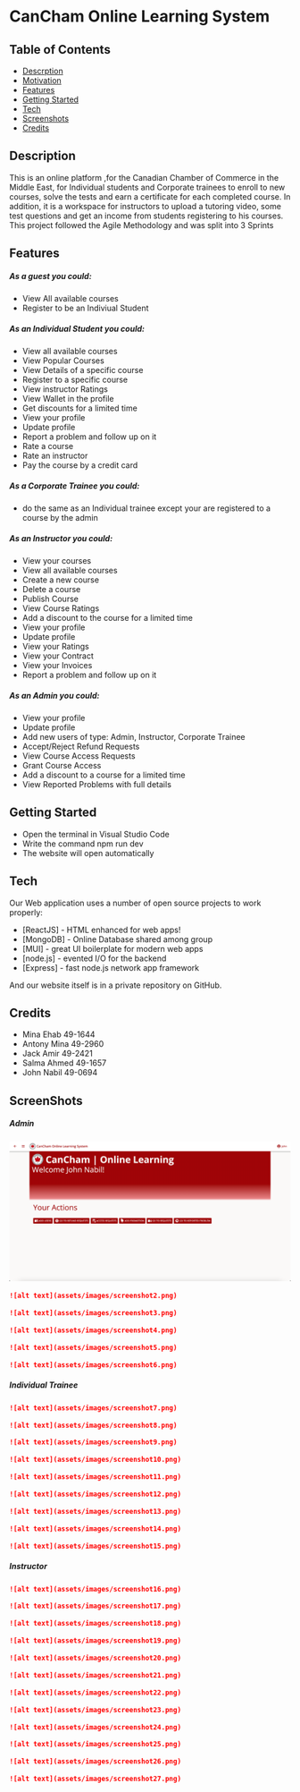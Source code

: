 # CanCham Online Learning System

## Table of Contents

- [Descrption](#descrption)
- [Motivation](#motivation)
- [Features](#features)
- [Getting Started](#getting_started)
- [Tech](#tech)
- [Screenshots](#screenshots)
- [Credits](#credits)

## Description
This is an online platform ,for the Canadian Chamber of Commerce in the Middle East, for Individual students and Corporate trainees to enroll to new courses, solve the tests and earn a certificate for each completed course. In addition, it is a workspace for instructors to upload a tutoring video, some test questions and get an income from students registering to his courses.
This project followed the Agile Methodology and was split into 3 Sprints


## Features

##### As a guest you could:
- View All available courses
- Register to be an Indiviual Student

##### As an Individual Student you could:
- View all available courses
- View Popular Courses
- View Details of a specific course
- Register to a specific course
- View instructor Ratings
- View Wallet in the profile
- Get discounts for a limited time
- View your profile
- Update profile
- Report a problem and follow up on it
- Rate a course
- Rate an instructor
- Pay the course by a credit card

##### As a Corporate Trainee you could:
- do the same as an Individual trainee except your are registered to a course by the admin

##### As an Instructor you could:
- View your courses
- View all available courses
- Create a new course
- Delete a course
- Publish Course
- View Course Ratings
- Add a discount to the course for a limited time
- View your profile
- Update profile
- View your Ratings
- View your Contract
- View your Invoices
- Report a problem and follow up on it

##### As an Admin you could:
- View your profile
- Update profile
- Add new users of type: Admin, Instructor, Corporate Trainee
- Accept/Reject Refund Requests
- View Course Access Requests
- Grant Course Access 
- Add a discount to a course for a limited time
- View Reported Problems with full details

## Getting Started
- Open the terminal in Visual Studio Code
- Write the command npm run dev
- The website will open automatically 

## Tech

Our Web application uses a number of open source projects to work properly:

- [ReactJS] - HTML enhanced for web apps!
- [MongoDB] - Online Database shared among group
- [MUI] - great UI boilerplate for modern web apps
- [node.js] - evented I/O for the backend
- [Express] - fast node.js network app framework 

And our website itself is in a private repository on GitHub.

## Credits
- Mina Ehab 49-1644
- Antony Mina 49-2960
- Jack Amir 49-2421
- Salma Ahmed 49-1657
- John Nabil 49-0694

## ScreenShots
##### Admin

![alt text](assets/images/screenshot1.png)

```md
![alt text](assets/images/screenshot2.png)
```
```md
![alt text](assets/images/screenshot3.png)
```
```md
![alt text](assets/images/screenshot4.png)
```
```md
![alt text](assets/images/screenshot5.png)
```
```md
![alt text](assets/images/screenshot6.png)
```
##### Individual Trainee
```md
![alt text](assets/images/screenshot7.png)
```
```md
![alt text](assets/images/screenshot8.png)
```
```md
![alt text](assets/images/screenshot9.png)
```
```md
![alt text](assets/images/screenshot10.png)
```
```md
![alt text](assets/images/screenshot11.png)
```
```md
![alt text](assets/images/screenshot12.png)
```
```md
![alt text](assets/images/screenshot13.png)
```
```md
![alt text](assets/images/screenshot14.png)
```
```md
![alt text](assets/images/screenshot15.png)
```
##### Instructor
```md
![alt text](assets/images/screenshot16.png)
```
```md
![alt text](assets/images/screenshot17.png)
```
```md
![alt text](assets/images/screenshot18.png)
```
```md
![alt text](assets/images/screenshot19.png)
```
```md
![alt text](assets/images/screenshot20.png)
```
```md
![alt text](assets/images/screenshot21.png)
```
```md
![alt text](assets/images/screenshot22.png)
```
```md
![alt text](assets/images/screenshot23.png)
```
```md
![alt text](assets/images/screenshot24.png)
```
```md
![alt text](assets/images/screenshot25.png)
```
```md
![alt text](assets/images/screenshot26.png)
```
```md
![alt text](assets/images/screenshot27.png)
```





